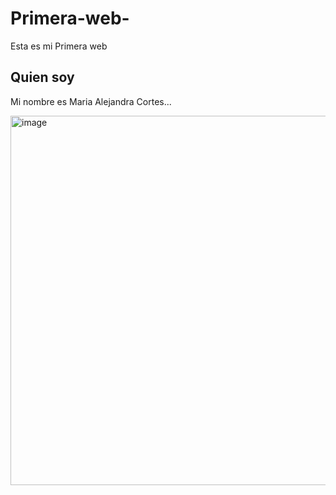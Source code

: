 # Primera-web-
Esta es mi Primera web 

## Quien soy 

Mi nombre es Maria Alejandra Cortes...

<img width="525" height="591" alt="image" src="https://github.com/user-attachments/assets/5596ae7e-f602-4708-9eea-67be8f5419df" />
